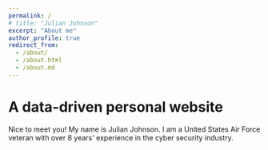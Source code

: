 ```yaml
---
permalink: /
# title: "Julian Johnson"
excerpt: "About me"
author_profile: true
redirect_from: 
  - /about/
  - /about.html
  - /about.md
---
```

A data-driven personal website
======
Nice to meet you! My name is Julian Johnson. I am a United States Air Force veteran with over 8 years' experience in the cyber security industry.

